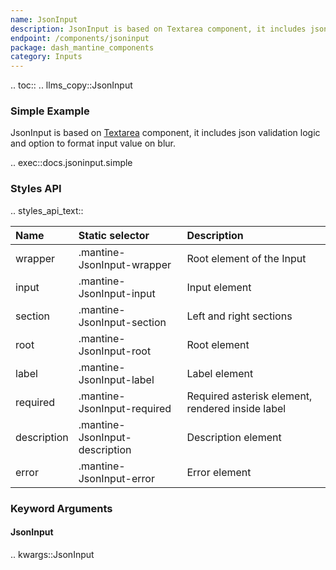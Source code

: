 ```yaml
---
name: JsonInput
description: JsonInput is based on Textarea component, it includes json validation logic and option to format input value on blur.
endpoint: /components/jsoninput
package: dash_mantine_components
category: Inputs
---
```


.. toc::
.. llms_copy::JsonInput

### Simple Example

JsonInput is based on [Textarea](/components/textarea) component, it includes json validation logic and option to format input value on blur.

.. exec::docs.jsoninput.simple

### Styles API


.. styles_api_text::

| Name        | Static selector                | Description                                      |
|:------------|:-------------------------------|:-------------------------------------------------|
| wrapper     | .mantine-JsonInput-wrapper     | Root element of the Input                        |
| input       | .mantine-JsonInput-input       | Input element                                    |
| section     | .mantine-JsonInput-section     | Left and right sections                          |
| root        | .mantine-JsonInput-root        | Root element                                     |
| label       | .mantine-JsonInput-label       | Label element                                    |
| required    | .mantine-JsonInput-required    | Required asterisk element, rendered inside label |
| description | .mantine-JsonInput-description | Description element                              |
| error       | .mantine-JsonInput-error       | Error element                                    |

### Keyword Arguments

#### JsonInput

.. kwargs::JsonInput

